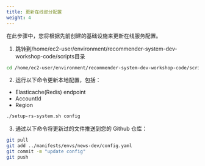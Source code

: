 ```yaml
---
title: 更新在线部分配置
weight: 4
---
```


在此步骤中，您将根据先前创建的基础设施来更新在线服务配置。

1. 跳转到/home/ec2-user/environment/recommender-system-dev-workshop-code/scripts目录

```sh
cd /home/ec2-user/environment/recommender-system-dev-workshop-code/scripts
```

2. 运行以下命令更新本地配置，包括：
- Elasticache(Redis) endpoint
- AccountId
- Region

```sh
./setup-rs-system.sh config
```

3. 通过以下命令将更新过的文件推送到您的 Github 仓库：
```sh
git pull
git add ../manifests/envs/news-dev/config.yaml
git commit -m "update config"
git push
```